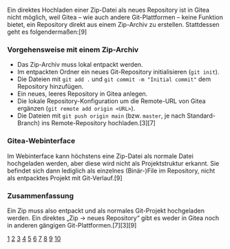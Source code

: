 Ein direktes Hochladen einer Zip-Datei als neues Repository ist in Gitea nicht möglich, weil Gitea – wie auch andere Git-Plattformen – keine Funktion bietet, ein Repository direkt aus einem Zip-Archiv zu erstellen. Stattdessen geht es folgendermaßen:[9]

### Vorgehensweise mit einem Zip-Archiv

- Das Zip-Archiv muss lokal entpackt werden.
- Im entpackten Ordner ein neues Git-Repository initialisieren (`git init`).
- Die Dateien mit `git add .` und `git commit -m "Initial commit"` dem Repository hinzufügen.
- Ein neues, leeres Repository in Gitea anlegen.
- Die lokale Repository-Konfiguration um die Remote-URL von Gitea ergänzen (`git remote add origin <URL>`).
- Die Dateien mit `git push origin main` (bzw. `master`, je nach Standard-Branch) ins Remote-Repository hochladen.[3][7]

### Gitea-Webinterface

Im Webinterface kann höchstens eine Zip-Datei als normale Datei hochgeladen werden, aber diese wird nicht als Projektstruktur erkannt. Sie befindet sich dann lediglich als einzelnes (Binär-)File im Repository, nicht als entpacktes Projekt mit Git-Verlauf.[9]

### Zusammenfassung

Ein Zip muss also entpackt und als normales Git-Projekt hochgeladen werden. Ein direktes „Zip → neues Repository“ gibt es weder in Gitea noch in anderen gängigen Git-Plattformen.[7][3][9]

[1](https://docs.github.com/de/get-started/start-your-journey/uploading-a-project-to-github)
[2](https://selftaughttxg.com/2024/09-24/how-to-create-a-new-github-repository-from-a-zip-file-project/)
[3](https://git-scm.com/book/de/v2/Git-Grundlagen-Ein-Git-Repository-anlegen)
[4](https://www.youtube.com/watch?v=euzEv60KeyE)
[5](https://docs.github.com/de/repositories/working-with-files/managing-files/adding-a-file-to-a-repository)
[6](https://www.reddit.com/r/github/comments/tcohe9/im_new_to_github_and_i_was_wondering_how_to_use/)
[7](https://www.atlassian.com/de/git/tutorials/setting-up-a-repository)
[8](https://www.trupeer.ai/de/tutorials/how-to-upload-a-folder-to-github)
[9](https://www.howtoforge.de/anleitung/so-installierst-du-die-gitea-devops-plattform-mit-docker-unter-debian-12/)
[10](https://docs.github.com/de/get-started/start-your-journey/downloading-files-from-github)
